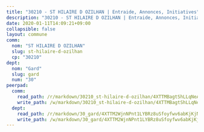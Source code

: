 ```yaml
---
title: "30210 - ST HILAIRE D OZILHAN | Entraide, Annonces, Initiatives"
description: "30210 - ST HILAIRE D OZILHAN | Entraide, Annonces, Initiatives"
date: 2020-01-11T14:09:21+09:00
collapsible: false
layout: commune
comm:
  nom: "ST HILAIRE D OZILHAN"
  slug: st-hilaire-d-ozilhan
  cp: "30210"
dept:
  nom: "Gard"
  slug: gard
  num: "30"
peerpad:
  comm:
    read_path: /r/markdown/30210_st-hilaire-d-ozilhan/4XTTMBagtShLLqNeA3hN3jzXFcWhhqUp6P6ixsQcbsWPia54L
    write_path: /w/markdown/30210_st-hilaire-d-ozilhan/4XTTMBagtShLLqNeA3hN3jzXFcWhhqUp6P6ixsQcbsWPia54L-K3TgU6tYe56TGMsuH78zmKaLccs3NjaCcXiSnv6h9x7gvfQLZiRUeuiQPvfxgrJZ9DTurJJoRP6ynGHLUMpVEspqFv8kfJtucmMjvo6yAMX67sjoNwFfzNSH4nEdArW7RxWLCKWg
  dept:
    read_path: /r/markdown/30_gard/4XTTM2WjnNPnt1LYBRz8uSfoyfwv6abKjKjNdBGxuvymmgvkj
    write_path: /w/markdown/30_gard/4XTTM2WjnNPnt1LYBRz8uSfoyfwv6abKjKjNdBGxuvymmgvkj-K3TgUpCvFefN2LRJ7huXqVovWWqmjJgEMWkVs9s4fhfrGjyZZK9z4gxyddycCKs6S9BWFUcJqqZYCKuxj79SWNiGiob7Xchr25rMmkVQhAFrAwBxAqY3T99GTsQfKxLrXrnx3pGK
---
```


